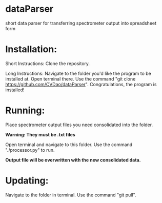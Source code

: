 # dataParser
short data parser for transferring spectrometer output into spreadsheet form


# Installation:
Short Instructions: Clone the repository.


Long Instructions: Navigate to the folder you'd like the program to be installed at.
Open terminal there. Use the command "git clone https://github.com/CVDao/dataParser".
Congratulations, the program is installed!

# Running:
Place spectrometer output files you need consolidated into the folder.


**Warning: They must be .txt files**


Open terminal and navigate to this folder. Use the command "./processor.py" to run.

**Output file will be overwritten with the new consolidated data.**

# Updating:

Navigate to the folder in terminal. Use the command "git pull". 
